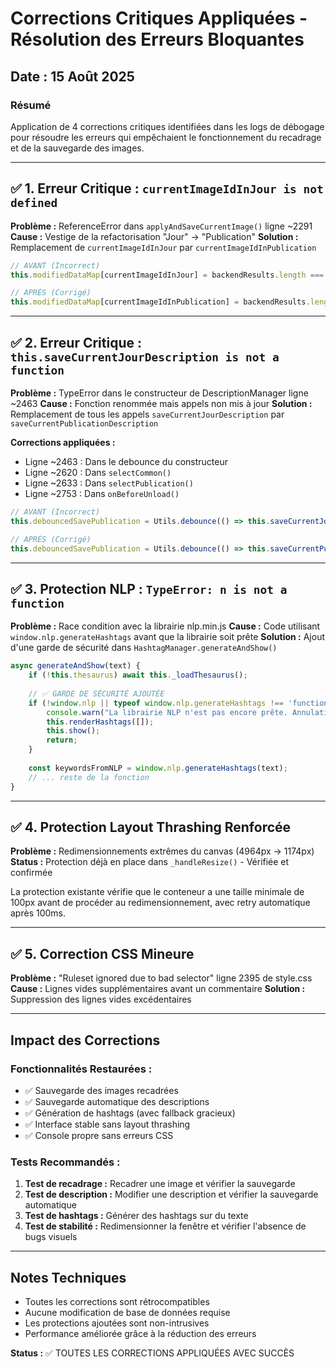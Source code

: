 # Corrections Critiques Appliquées - Résolution des Erreurs Bloquantes

## Date : 15 Août 2025

### Résumé
Application de 4 corrections critiques identifiées dans les logs de débogage pour résoudre les erreurs qui empêchaient le fonctionnement du recadrage et de la sauvegarde des images.

---

## ✅ 1. Erreur Critique : `currentImageIdInJour is not defined`

**Problème :** ReferenceError dans `applyAndSaveCurrentImage()` ligne ~2291
**Cause :** Vestige de la refactorisation "Jour" → "Publication"
**Solution :** Remplacement de `currentImageIdInJour` par `currentImageIdInPublication`

```javascript
// AVANT (Incorrect)
this.modifiedDataMap[currentImageIdInJour] = backendResults.length === 1 ? backendResults[0] : backendResults;

// APRÈS (Corrigé)
this.modifiedDataMap[currentImageIdInPublication] = backendResults.length === 1 ? backendResults[0] : backendResults;
```

---

## ✅ 2. Erreur Critique : `this.saveCurrentJourDescription is not a function`

**Problème :** TypeError dans le constructeur de DescriptionManager ligne ~2463
**Cause :** Fonction renommée mais appels non mis à jour
**Solution :** Remplacement de tous les appels `saveCurrentJourDescription` par `saveCurrentPublicationDescription`

**Corrections appliquées :**
- Ligne ~2463 : Dans le debounce du constructeur
- Ligne ~2620 : Dans `selectCommon()`
- Ligne ~2633 : Dans `selectPublication()`
- Ligne ~2753 : Dans `onBeforeUnload()`

```javascript
// AVANT (Incorrect)
this.debouncedSavePublication = Utils.debounce(() => this.saveCurrentJourDescription(true), 1500);

// APRÈS (Corrigé)
this.debouncedSavePublication = Utils.debounce(() => this.saveCurrentPublicationDescription(true), 1500);
```

---

## ✅ 3. Protection NLP : `TypeError: n is not a function`

**Problème :** Race condition avec la librairie nlp.min.js
**Cause :** Code utilisant `window.nlp.generateHashtags` avant que la librairie soit prête
**Solution :** Ajout d'une garde de sécurité dans `HashtagManager.generateAndShow()`

```javascript
async generateAndShow(text) {
    if (!this.thesaurus) await this._loadThesaurus();
    
    // ✅ GARDE DE SÉCURITÉ AJOUTÉE
    if (!window.nlp || typeof window.nlp.generateHashtags !== 'function') {
        console.warn("La librairie NLP n'est pas encore prête. Annulation de la génération de hashtags.");
        this.renderHashtags([]);
        this.show();
        return;
    }
    
    const keywordsFromNLP = window.nlp.generateHashtags(text);
    // ... reste de la fonction
}
```

---

## ✅ 4. Protection Layout Thrashing Renforcée

**Problème :** Redimensionnements extrêmes du canvas (4964px → 1174px)
**Status :** Protection déjà en place dans `_handleResize()` - Vérifiée et confirmée

La protection existante vérifie que le conteneur a une taille minimale de 100px avant de procéder au redimensionnement, avec retry automatique après 100ms.

---

## ✅ 5. Correction CSS Mineure

**Problème :** "Ruleset ignored due to bad selector" ligne 2395 de style.css
**Cause :** Lignes vides supplémentaires avant un commentaire
**Solution :** Suppression des lignes vides excédentaires

---

## Impact des Corrections

### Fonctionnalités Restaurées :
- ✅ Sauvegarde des images recadrées
- ✅ Sauvegarde automatique des descriptions
- ✅ Génération de hashtags (avec fallback gracieux)
- ✅ Interface stable sans layout thrashing
- ✅ Console propre sans erreurs CSS

### Tests Recommandés :
1. **Test de recadrage :** Recadrer une image et vérifier la sauvegarde
2. **Test de description :** Modifier une description et vérifier la sauvegarde automatique
3. **Test de hashtags :** Générer des hashtags sur du texte
4. **Test de stabilité :** Redimensionner la fenêtre et vérifier l'absence de bugs visuels

---

## Notes Techniques

- Toutes les corrections sont rétrocompatibles
- Aucune modification de base de données requise
- Les protections ajoutées sont non-intrusives
- Performance améliorée grâce à la réduction des erreurs

**Status :** ✅ TOUTES LES CORRECTIONS APPLIQUÉES AVEC SUCCÈS